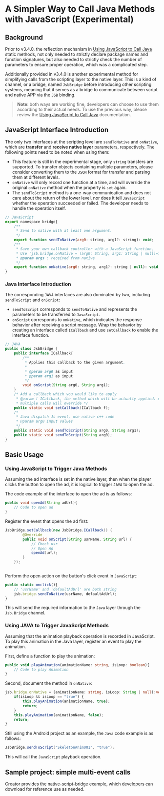 # A Simpler Way to Call Java Methods with JavaScript (Experimental)

## Background

Prior to v3.4.0, the reflection mechanism in [Using JavaScript to Call Java](./java-reflection.md) static methods, not only needed to strictly declare package names and function signatures, but also needed to strictly check the number of parameters to ensure proper operation, which was a complicated step.

Additionally provided in v3.4.0 is another experimental method for simplifying calls from the scripting layer to the native layer. This is a kind of channel, or a bridge, named `JsbBridge` before introducing other scripting systems, meaning that it serves as a bridge to communicate between script and native APP via the `JSB` binding.

> **Note**: both ways are working fine, developers can choose to use them according to their actual needs. To use the previous way, please review the [Using JavaScript to Call Java](./java-reflection.md) documentation.

## JavaScript Interface Introduction

The only two interfaces at the scripting level are `sendToNative` and `onNative`, which are **transfer** and **receive native layer** parameters, respectively. The following points need to be noted when using them:

- This feature is still in the experimental stage, only `string` transfers are supported. To transfer objects containing multiple parameters, please consider converting them to the `JSON` format for transfer and parsing them at different levels.
- `onNative` will only record one function at a time, and will override the original `onNative` method when the property is `set` again.
- The `sendToScript` method is a one-way communication and does not care about the return of the lower level, nor does it tell `JavaScript` whether the operation succeeded or failed. The developer needs to handle the operation itself.

```js
// JavaScript
export namespace bridge{
    /**
     * Send to native with at least one argument.
     */
    export function sendToNative(arg0: string, arg1?: string): void;
    /**
     * Save your own callback controller with a JavaScript function,
     * Use 'jsb.bridge.onNative = (arg0: String, arg1: String | null)=>{...}'
     * @param args : received from native
     */
    export function onNative(arg0: string, arg1?: string | null): void;
}
```

### Java Interface Introduction

The corresponding `JAVA` interfaces are also dominated by two, including `sendToScript` and `onScript`:

- `sendToScript` corresponds to `sendToNative` and represents the parameters to be transferred to `JavaScript`.
- `onScript` corresponds to `onNative`, which indicates the response behavior after receiving a script message. Wrap the behavior by creating an interface called `ICallback` and use `setCallback` to enable the interface function.

```JAVA
// JAVA
public class JsbBridge {
    public interface ICallback{
        /**
         * Applies this callback to the given argument.
         *
         * @param arg0 as input
         * @param arg1 as input
         */
        void onScript(String arg0, String arg1);
    }
    /* Add a callback which you would like to apply
     * @param f ICallback, the method which will be actually applied. multiple calls will override
     * multiple calls will override */
    public static void setCallback(ICallback f);
    /*
     * Java dispatch Js event, use native c++ code
     * @param arg0 input values
     */
    public static void sendToScript(String arg0, String arg1);
    public static void sendToScript(String arg0);
}
```

## Basic Usage

### Using JavaScript to Trigger Java Methods

Assuming the ad interface is set in the native layer, then when the player clicks the button to open the ad, it is logical to trigger `JAVA` to open the ad.

The code example of the interface to open the ad is as follows:

```JAVA
public void openAd(String adUrl){
    // Code to open ad
}
```

Register the event that opens the ad first:

```JAVA
JsbBridge.setCallback(new JsbBridge.ICallback() {
        @Override
        public void onScript(String usrName, String url) {
            // Check usr
            // Open Ad
            openAd(url);
        }
    });
    
```

Perform the open action on the button's click event in `JavaScript`:

```ts
public static onclick(){
    // 'usrName' and 'defaultAdUrl' are both string
    jsb.bridge.sendToNative(usrName, defaultAdUrl);
} 
```

This will send the required information to the `Java` layer through the `Jsb.Bridge` channel.

### Using JAVA to Trigger JavaScript Methods

Assuming that the animation playback operation is recorded in JavaScript. To play this animation in the Java layer, register an event to play the animation.

First, define a function to play the animation:

```ts
public void playAnimation(animationName: string, isLoop: boolean){
    // Code to play Animation
}
```

Second, document the method in `onNative`:

```ts
jsb.bridge.onNative = (animationName: string, isLoop: String | null):void=>{
    if(isLoop && isLoop == "true") {
        this.playAnimation(animationName, true);
        return;
    }
    this.playAnimation(animationName, false);
    return;
}
```

Still using the Android project as an example, the `Java` code example is as follows:

```JAVA
JsbBridge.sendToScript("SkeletonAnim001", "true");
```

This will call the `JavaScript` playback operation.

## Sample project: simple multi-event calls

Creator provides the [native-script-bridge](https://github.com/cocos-creator/example-3d/tree/v3.4/native-script-bridge) example, which developers can download for reference use as needed.
